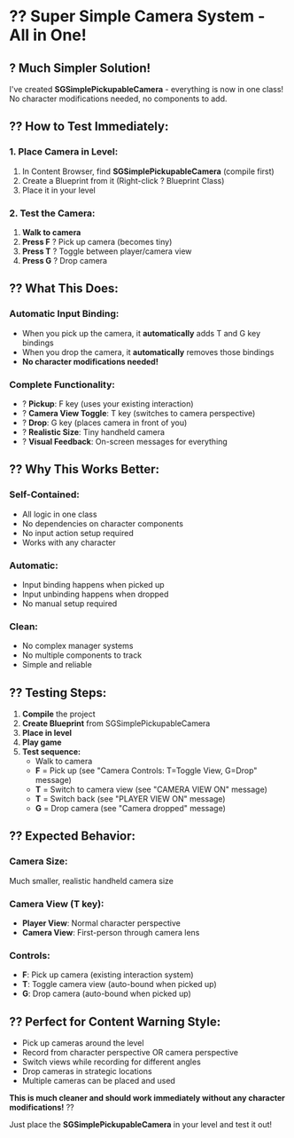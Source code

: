 # ?? Super Simple Camera System - All in One!

## ? **Much Simpler Solution!**

I've created **SGSimplePickupableCamera** - everything is now in one class! No character modifications needed, no components to add.

## ?? **How to Test Immediately:**

### **1. Place Camera in Level:**
1. In Content Browser, find **SGSimplePickupableCamera** (compile first)
2. Create a Blueprint from it (Right-click ? Blueprint Class)
3. Place it in your level

### **2. Test the Camera:**
1. **Walk to camera**
2. **Press F** ? Pick up camera (becomes tiny)
3. **Press T** ? Toggle between player/camera view
4. **Press G** ? Drop camera

## ?? **What This Does:**

### **Automatic Input Binding:**
- When you pick up the camera, it **automatically** adds T and G key bindings
- When you drop the camera, it **automatically** removes those bindings
- **No character modifications needed!**

### **Complete Functionality:**
- ? **Pickup**: F key (uses your existing interaction)
- ? **Camera View Toggle**: T key (switches to camera perspective)  
- ? **Drop**: G key (places camera in front of you)
- ? **Realistic Size**: Tiny handheld camera
- ? **Visual Feedback**: On-screen messages for everything

## ?? **Why This Works Better:**

### **Self-Contained:**
- All logic in one class
- No dependencies on character components
- No input action setup required
- Works with any character

### **Automatic:**
- Input binding happens when picked up
- Input unbinding happens when dropped
- No manual setup required

### **Clean:**
- No complex manager systems
- No multiple components to track
- Simple and reliable

## ?? **Testing Steps:**

1. **Compile** the project
2. **Create Blueprint** from SGSimplePickupableCamera
3. **Place in level**
4. **Play game**
5. **Test sequence:**
   - Walk to camera
   - **F** = Pick up (see "Camera Controls: T=Toggle View, G=Drop" message)
   - **T** = Switch to camera view (see "CAMERA VIEW ON" message)
   - **T** = Switch back (see "PLAYER VIEW ON" message)
   - **G** = Drop camera (see "Camera dropped" message)

## ?? **Expected Behavior:**

### **Camera Size:**
Much smaller, realistic handheld camera size

### **Camera View (T key):**
- **Player View**: Normal character perspective
- **Camera View**: First-person through camera lens

### **Controls:**
- **F**: Pick up camera (existing interaction system)
- **T**: Toggle camera view (auto-bound when picked up)
- **G**: Drop camera (auto-bound when picked up)

## ?? **Perfect for Content Warning Style:**

- Pick up cameras around the level
- Record from character perspective OR camera perspective
- Switch views while recording for different angles
- Drop cameras in strategic locations
- Multiple cameras can be placed and used

**This is much cleaner and should work immediately without any character modifications!** ??

Just place the **SGSimplePickupableCamera** in your level and test it out!